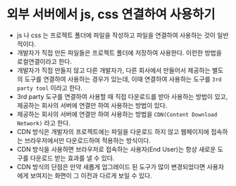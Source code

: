 # 외부 서버에서 js, css 연결하여 사용하기

- js 나 css 는 프로젝트 폴더에 파일을 작성하고 파일을 연결하여 사용하는 것이 일반적이다.
- 개발자가 직접 만든 파일들은 프로젝트 폴더에 저장하여 사용한다. 이런한 방법을 로컬연결이라고 한다.
- 개발자가 직접 만들지 않고 다른 개발자가, 다른 회사에서 만들어서 제공하는 별도의 도구를 연결하여 사용하는 경우가 있는데,
  이때 연결하여 사용하는 도구를 `3rd party tool` 이라고 한다.
- 3rd party 도구를 연결하여 사용할 때 직접 다운로드를 받아 사용하는 방법이 있고, 제공하는 회사의 서버에 연결만 하여 사용하는 방법이 있다.
- 제공하는 회사의 서버에 연결만 하여 사용하는 방법을 `CDN(Content Download Network)` 라고 한다.
- CDN 방식은 개발자의 프로젝트에는 파일을 다운로드 하지 않고 웹페이지에 접속하는 브라우저에서만 다운로드하여 적용하는 방식이다.
- CDN 방식을 사용하면 브라우저로 접속하는 사용자(End User)는 항상 새로운 도구를 다운로드 받는 효과를 낼 수 있다.
- CDN 방식의 단점은 만약 새롭게 업그레이드 된 도구가 많이 변경되었다면 사용자에게 보여지는 화면이 그 이전과 다르게 보일 수 있다.
